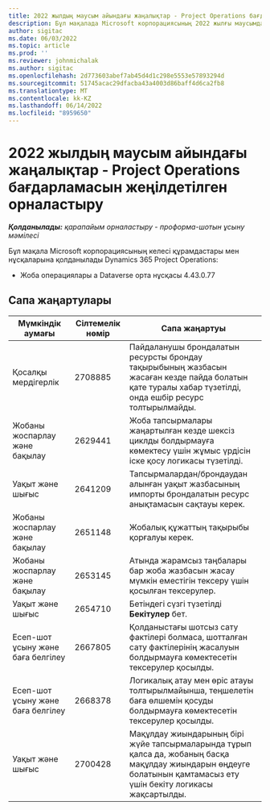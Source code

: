 ```yaml
---
title: 2022 жылдың маусым айындағы жаңалықтар - Project Operations бағдарламасын жеңілдетілген орналастыру
description: Бұл мақалада Microsoft корпорациясының 2022 жылғы маусымдағы шығарылымында қолжетімді сапа жаңартулары туралы ақпарат берілген Dynamics 365 Project Operations жеңіл қолдану.
author: sigitac
ms.date: 06/03/2022
ms.topic: article
ms.prod: ''
ms.reviewer: johnmichalak
ms.author: sigitac
ms.openlocfilehash: 2d773603abef7ab45d4d1c298e5553e57893294d
ms.sourcegitcommit: 51745acac29dfacba43a4003d86baff4d6ca2fb8
ms.translationtype: MT
ms.contentlocale: kk-KZ
ms.lasthandoff: 06/14/2022
ms.locfileid: "8959650"
---
```

# <a name="whats-new-june-2022---project-operations-lite-deployment"></a>2022 жылдың маусым айындағы жаңалықтар - Project Operations бағдарламасын жеңілдетілген орналастыру

_**Қолданылады:** қарапайым орналастыру - проформа-шотын ұсыну мәмілесі_

Бұл мақала Microsoft корпорациясының келесі құрамдастары мен нұсқаларына қолданылады Dynamics 365 Project Operations:

- Жоба операциялары а Dataverse орта нұсқасы 4.43.0.77

## <a name="quality-updates"></a>Сапа жаңартулары

| Мүмкіндік аумағы | Сілтемелік нөмір | Сапа жаңартуы |
| --- | --- | --- |
| Қосалқы мердігерлік | 2708885 | Пайдаланушы брондалатын ресурсты брондау тақырыбының жазбасын жасаған кезде пайда болатын қате туралы хабар түзетілді, онда ешбір ресурс толтырылмайды. |
| Жобаны жоспарлау және бақылау | 2629441 | Жоба тапсырмалары жаңартылған кезде шексіз циклды болдырмауға көмектесу үшін жұмыс үрдісін іске қосу логикасы түзетілді. |
| Уақыт және шығыс | 2641209 | Тапсырмалардан/брондаудан алынған уақыт жазбасының импорты брондалатын ресурс анықтамасын сақтауы керек. |
| Жобаны жоспарлау және бақылау | 2651148 | Жобалық құжаттың тақырыбы қорғалуы керек.|
| Жобаны жоспарлау және бақылау | 2653145 | Атында жарамсыз таңбалары бар жоба жазбасын жасау мүмкін еместігін тексеру үшін қосылған тексерулер. |
| Уақыт және шығыс | 2654710 | Бетіндегі сүзгі түзетілді **Бекітулер** бет. |
| Есеп-шот ұсыну және баға белгілеу | 2667805 | Қолданыстағы шотсыз сату фактілері болмаса, шотталған сату фактілерінің жасалуын болдырмауға көмектесетін тексерулер қосылды. |
| Есеп-шот ұсыну және баға белгілеу | 2668378 | Логикалық атау мен өріс атауы толтырылмайынша, теңшелетін баға өлшемін қосуды болдырмауға көмектесетін тексерулер қосылды. |
| Уақыт және шығыс | 2700428 | Мақұлдау жиындарының бірі жүйе тапсырмаларында тұрып қалса да, жобаның басқа мақұлдау жиындарын өңдеуге болатынын қамтамасыз ету үшін бекіту логикасы жақсартылды. |
